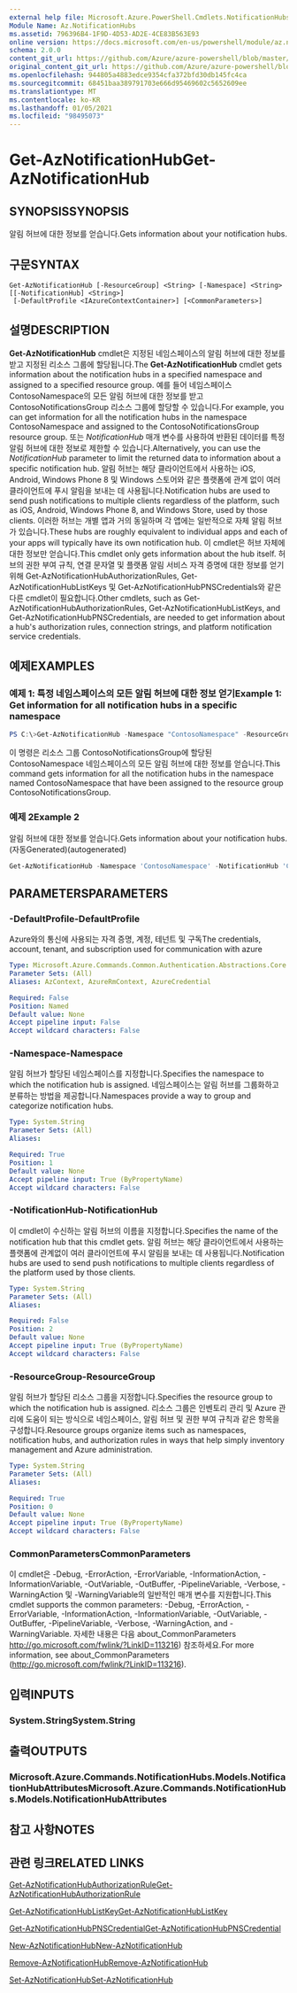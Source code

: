 ```yaml
---
external help file: Microsoft.Azure.PowerShell.Cmdlets.NotificationHubs.dll-Help.xml
Module Name: Az.NotificationHubs
ms.assetid: 796396B4-1F9D-4D53-AD2E-4CE83B563E93
online version: https://docs.microsoft.com/en-us/powershell/module/az.notificationhubs/get-aznotificationhub
schema: 2.0.0
content_git_url: https://github.com/Azure/azure-powershell/blob/master/src/NotificationHubs/NotificationHubs/help/Get-AzNotificationHub.md
original_content_git_url: https://github.com/Azure/azure-powershell/blob/master/src/NotificationHubs/NotificationHubs/help/Get-AzNotificationHub.md
ms.openlocfilehash: 944805a4883edce9354cfa372bfd30db145fc4ca
ms.sourcegitcommit: 68451baa389791703e666d95469602c5652609ee
ms.translationtype: MT
ms.contentlocale: ko-KR
ms.lasthandoff: 01/05/2021
ms.locfileid: "98495073"
---
```

# <span data-ttu-id="fb3e2-101">Get-AzNotificationHub</span><span class="sxs-lookup"><span data-stu-id="fb3e2-101">Get-AzNotificationHub</span></span>

## <span data-ttu-id="fb3e2-102">SYNOPSIS</span><span class="sxs-lookup"><span data-stu-id="fb3e2-102">SYNOPSIS</span></span>
<span data-ttu-id="fb3e2-103">알림 허브에 대한 정보를 얻습니다.</span><span class="sxs-lookup"><span data-stu-id="fb3e2-103">Gets information about your notification hubs.</span></span>

## <span data-ttu-id="fb3e2-104">구문</span><span class="sxs-lookup"><span data-stu-id="fb3e2-104">SYNTAX</span></span>

```
Get-AzNotificationHub [-ResourceGroup] <String> [-Namespace] <String> [[-NotificationHub] <String>]
 [-DefaultProfile <IAzureContextContainer>] [<CommonParameters>]
```

## <span data-ttu-id="fb3e2-105">설명</span><span class="sxs-lookup"><span data-stu-id="fb3e2-105">DESCRIPTION</span></span>
<span data-ttu-id="fb3e2-106">**Get-AzNotificationHub** cmdlet은 지정된 네임스페이스의 알림 허브에 대한 정보를 받고 지정된 리소스 그룹에 할당됩니다.</span><span class="sxs-lookup"><span data-stu-id="fb3e2-106">The **Get-AzNotificationHub** cmdlet gets information about the notification hubs in a specified namespace and assigned to a specified resource group.</span></span>
<span data-ttu-id="fb3e2-107">예를 들어 네임스페이스 ContosoNamespace의 모든 알림 허브에 대한 정보를 받고 ContosoNotificationsGroup 리소스 그룹에 할당할 수 있습니다.</span><span class="sxs-lookup"><span data-stu-id="fb3e2-107">For example, you can get information for all the notification hubs in the namespace ContosoNamespace and assigned to the ContosoNotificationsGroup resource group.</span></span>
<span data-ttu-id="fb3e2-108">또는 *NotificationHub* 매개 변수를 사용하여 반환된 데이터를 특정 알림 허브에 대한 정보로 제한할 수 있습니다.</span><span class="sxs-lookup"><span data-stu-id="fb3e2-108">Alternatively, you can use the *NotificationHub* parameter to limit the returned data to information about a specific notification hub.</span></span>
<span data-ttu-id="fb3e2-109">알림 허브는 해당 클라이언트에서 사용하는 iOS, Android, Windows Phone 8 및 Windows 스토어와 같은 플랫폼에 관계 없이 여러 클라이언트에 푸시 알림을 보내는 데 사용됩니다.</span><span class="sxs-lookup"><span data-stu-id="fb3e2-109">Notification hubs are used to send push notifications to multiple clients regardless of the platform, such as iOS, Android, Windows Phone 8, and Windows Store, used by those clients.</span></span>
<span data-ttu-id="fb3e2-110">이러한 허브는 개별 앱과 거의 동일하며 각 앱에는 일반적으로 자체 알림 허브가 있습니다.</span><span class="sxs-lookup"><span data-stu-id="fb3e2-110">These hubs are roughly equivalent to individual apps and each of your apps will typically have its own notification hub.</span></span>
<span data-ttu-id="fb3e2-111">이 cmdlet은 허브 자체에 대한 정보만 얻습니다.</span><span class="sxs-lookup"><span data-stu-id="fb3e2-111">This cmdlet only gets information about the hub itself.</span></span>
<span data-ttu-id="fb3e2-112">허브의 권한 부여 규칙, 연결 문자열 및 플랫폼 알림 서비스 자격 증명에 대한 정보를 얻기 위해 Get-AzNotificationHubAuthorizationRules, Get-AzNotificationHubListKeys 및 Get-AzNotificationHubPNSCredentials와 같은 다른 cmdlet이 필요합니다.</span><span class="sxs-lookup"><span data-stu-id="fb3e2-112">Other cmdlets, such as Get-AzNotificationHubAuthorizationRules, Get-AzNotificationHubListKeys, and Get-AzNotificationHubPNSCredentials, are needed to get information about a hub's authorization rules, connection strings, and platform notification service credentials.</span></span>

## <span data-ttu-id="fb3e2-113">예제</span><span class="sxs-lookup"><span data-stu-id="fb3e2-113">EXAMPLES</span></span>

### <span data-ttu-id="fb3e2-114">예제 1: 특정 네임스페이스의 모든 알림 허브에 대한 정보 얻기</span><span class="sxs-lookup"><span data-stu-id="fb3e2-114">Example 1: Get information for all notification hubs in a specific namespace</span></span>
```powershell
PS C:\>Get-AzNotificationHub -Namespace "ContosoNamespace" -ResourceGroup "ContosoNotificationsGroup"
```

<span data-ttu-id="fb3e2-115">이 명령은 리소스 그룹 ContosoNotificationsGroup에 할당된 ContosoNamespace 네임스페이스의 모든 알림 허브에 대한 정보를 얻습니다.</span><span class="sxs-lookup"><span data-stu-id="fb3e2-115">This command gets information for all the notification hubs in the namespace named ContosoNamespace that have been assigned to the resource group ContosoNotificationsGroup.</span></span>

### <span data-ttu-id="fb3e2-116">예제 2</span><span class="sxs-lookup"><span data-stu-id="fb3e2-116">Example 2</span></span>

<span data-ttu-id="fb3e2-117">알림 허브에 대한 정보를 얻습니다.</span><span class="sxs-lookup"><span data-stu-id="fb3e2-117">Gets information about your notification hubs.</span></span> <span data-ttu-id="fb3e2-118">(자동Generated)</span><span class="sxs-lookup"><span data-stu-id="fb3e2-118">(autogenerated)</span></span>

<!-- Aladdin Generated Example -->
```powershell
Get-AzNotificationHub -Namespace 'ContosoNamespace' -NotificationHub 'ContosoInternalHub' -ResourceGroup 'ContosoNotificationsGroup'
```

## <span data-ttu-id="fb3e2-119">PARAMETERS</span><span class="sxs-lookup"><span data-stu-id="fb3e2-119">PARAMETERS</span></span>

### <span data-ttu-id="fb3e2-120">-DefaultProfile</span><span class="sxs-lookup"><span data-stu-id="fb3e2-120">-DefaultProfile</span></span>
<span data-ttu-id="fb3e2-121">Azure와의 통신에 사용되는 자격 증명, 계정, 테넌트 및 구독</span><span class="sxs-lookup"><span data-stu-id="fb3e2-121">The credentials, account, tenant, and subscription used for communication with azure</span></span>

```yaml
Type: Microsoft.Azure.Commands.Common.Authentication.Abstractions.Core.IAzureContextContainer
Parameter Sets: (All)
Aliases: AzContext, AzureRmContext, AzureCredential

Required: False
Position: Named
Default value: None
Accept pipeline input: False
Accept wildcard characters: False
```

### <span data-ttu-id="fb3e2-122">-Namespace</span><span class="sxs-lookup"><span data-stu-id="fb3e2-122">-Namespace</span></span>
<span data-ttu-id="fb3e2-123">알림 허브가 할당된 네임스페이스를 지정합니다.</span><span class="sxs-lookup"><span data-stu-id="fb3e2-123">Specifies the namespace to which the notification hub is assigned.</span></span>
<span data-ttu-id="fb3e2-124">네임스페이스는 알림 허브를 그룹화하고 분류하는 방법을 제공합니다.</span><span class="sxs-lookup"><span data-stu-id="fb3e2-124">Namespaces provide a way to group and categorize notification hubs.</span></span>

```yaml
Type: System.String
Parameter Sets: (All)
Aliases:

Required: True
Position: 1
Default value: None
Accept pipeline input: True (ByPropertyName)
Accept wildcard characters: False
```

### <span data-ttu-id="fb3e2-125">-NotificationHub</span><span class="sxs-lookup"><span data-stu-id="fb3e2-125">-NotificationHub</span></span>
<span data-ttu-id="fb3e2-126">이 cmdlet이 수신하는 알림 허브의 이름을 지정합니다.</span><span class="sxs-lookup"><span data-stu-id="fb3e2-126">Specifies the name of the notification hub that this cmdlet gets.</span></span>
<span data-ttu-id="fb3e2-127">알림 허브는 해당 클라이언트에서 사용하는 플랫폼에 관계없이 여러 클라이언트에 푸시 알림을 보내는 데 사용됩니다.</span><span class="sxs-lookup"><span data-stu-id="fb3e2-127">Notification hubs are used to send push notifications to multiple clients regardless of the platform used by those clients.</span></span>

```yaml
Type: System.String
Parameter Sets: (All)
Aliases:

Required: False
Position: 2
Default value: None
Accept pipeline input: True (ByPropertyName)
Accept wildcard characters: False
```

### <span data-ttu-id="fb3e2-128">-ResourceGroup</span><span class="sxs-lookup"><span data-stu-id="fb3e2-128">-ResourceGroup</span></span>
<span data-ttu-id="fb3e2-129">알림 허브가 할당된 리소스 그룹을 지정합니다.</span><span class="sxs-lookup"><span data-stu-id="fb3e2-129">Specifies the resource group to which the notification hub is assigned.</span></span>
<span data-ttu-id="fb3e2-130">리소스 그룹은 인벤토리 관리 및 Azure 관리에 도움이 되는 방식으로 네임스페이스, 알림 허브 및 권한 부여 규칙과 같은 항목을 구성합니다.</span><span class="sxs-lookup"><span data-stu-id="fb3e2-130">Resource groups organize items such as namespaces, notification hubs, and authorization rules in ways that help simply inventory management and Azure administration.</span></span>

```yaml
Type: System.String
Parameter Sets: (All)
Aliases:

Required: True
Position: 0
Default value: None
Accept pipeline input: True (ByPropertyName)
Accept wildcard characters: False
```

### <span data-ttu-id="fb3e2-131">CommonParameters</span><span class="sxs-lookup"><span data-stu-id="fb3e2-131">CommonParameters</span></span>
<span data-ttu-id="fb3e2-132">이 cmdlet은 -Debug, -ErrorAction, -ErrorVariable, -InformationAction, -InformationVariable, -OutVariable, -OutBuffer, -PipelineVariable, -Verbose, -WarningAction 및 -WarningVariable의 일반적인 매개 변수를 지원합니다.</span><span class="sxs-lookup"><span data-stu-id="fb3e2-132">This cmdlet supports the common parameters: -Debug, -ErrorAction, -ErrorVariable, -InformationAction, -InformationVariable, -OutVariable, -OutBuffer, -PipelineVariable, -Verbose, -WarningAction, and -WarningVariable.</span></span> <span data-ttu-id="fb3e2-133">자세한 내용은 다음 about_CommonParameters http://go.microsoft.com/fwlink/?LinkID=113216) 참조하세요.</span><span class="sxs-lookup"><span data-stu-id="fb3e2-133">For more information, see about_CommonParameters (http://go.microsoft.com/fwlink/?LinkID=113216).</span></span>

## <span data-ttu-id="fb3e2-134">입력</span><span class="sxs-lookup"><span data-stu-id="fb3e2-134">INPUTS</span></span>

### <span data-ttu-id="fb3e2-135">System.String</span><span class="sxs-lookup"><span data-stu-id="fb3e2-135">System.String</span></span>

## <span data-ttu-id="fb3e2-136">출력</span><span class="sxs-lookup"><span data-stu-id="fb3e2-136">OUTPUTS</span></span>

### <span data-ttu-id="fb3e2-137">Microsoft.Azure.Commands.NotificationHubs.Models.NotificationHubAttributes</span><span class="sxs-lookup"><span data-stu-id="fb3e2-137">Microsoft.Azure.Commands.NotificationHubs.Models.NotificationHubAttributes</span></span>

## <span data-ttu-id="fb3e2-138">참고 사항</span><span class="sxs-lookup"><span data-stu-id="fb3e2-138">NOTES</span></span>

## <span data-ttu-id="fb3e2-139">관련 링크</span><span class="sxs-lookup"><span data-stu-id="fb3e2-139">RELATED LINKS</span></span>

[<span data-ttu-id="fb3e2-140">Get-AzNotificationHubAuthorizationRule</span><span class="sxs-lookup"><span data-stu-id="fb3e2-140">Get-AzNotificationHubAuthorizationRule</span></span>](./Get-AzNotificationHubAuthorizationRule.md)

[<span data-ttu-id="fb3e2-141">Get-AzNotificationHubListKey</span><span class="sxs-lookup"><span data-stu-id="fb3e2-141">Get-AzNotificationHubListKey</span></span>](./Get-AzNotificationHubListKey.md)

[<span data-ttu-id="fb3e2-142">Get-AzNotificationHubPNSCredential</span><span class="sxs-lookup"><span data-stu-id="fb3e2-142">Get-AzNotificationHubPNSCredential</span></span>](./Get-AzNotificationHubPNSCredential.md)

[<span data-ttu-id="fb3e2-143">New-AzNotificationHub</span><span class="sxs-lookup"><span data-stu-id="fb3e2-143">New-AzNotificationHub</span></span>](./New-AzNotificationHub.md)

[<span data-ttu-id="fb3e2-144">Remove-AzNotificationHub</span><span class="sxs-lookup"><span data-stu-id="fb3e2-144">Remove-AzNotificationHub</span></span>](./Remove-AzNotificationHub.md)

[<span data-ttu-id="fb3e2-145">Set-AzNotificationHub</span><span class="sxs-lookup"><span data-stu-id="fb3e2-145">Set-AzNotificationHub</span></span>](./Set-AzNotificationHub.md)


